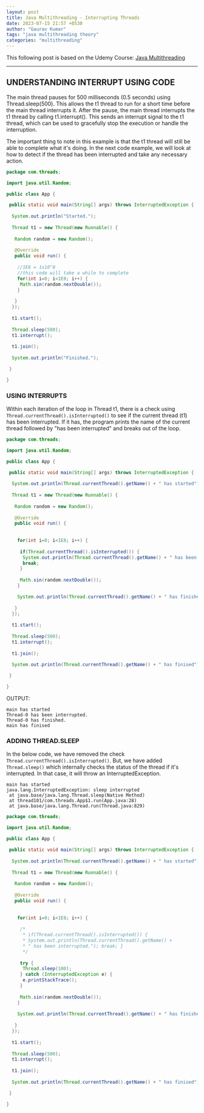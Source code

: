 ```yaml
---
layout: post
title: Java Multithreading - Interrupting Threads
date: 2023-07-15 21:57 +0530
author: "Gaurav Kumar"
tags: "java multithreading theory"
categories: "multithreading"
---
```


This following post is based on the Udemy Course:
[Java Multithreading](https://www.udemy.com/course/java-multithreading/learn/lecture/107238#content)

---

## UNDERSTANDING INTERRUPT USING CODE

The main thread pauses for 500 milliseconds (0.5 seconds) using Thread.sleep(500). This allows the t1 thread to run for a short time before the main thread interrupts it. After the pause, the main thread interrupts the t1 thread by calling t1.interrupt(). This sends an interrupt signal to the t1 thread, which can be used to gracefully stop the execution or handle the interruption.  

The important thing to note in this example is that the t1 thread will still be able to complete what it's doing. In the next code example, we will look at how to detect if the thread has been interrupted and take any necessary action.

```java
package com.threads;

import java.util.Random;

public class App {

 public static void main(String[] args) throws InterruptedException {
  
  System.out.println("Started.");
  
  Thread t1 = new Thread(new Runnable() {
   
   Random random = new Random();
   
   @Override
   public void run() {
    
    //1E8 = 1x10^8
    //this code will take a while to complete
    for(int i=0; i<1E8; i++) {
     Math.sin(random.nextDouble());
    }
    
   }
  });
  
  t1.start();
  
  Thread.sleep(500);
  t1.interrupt();
  
  t1.join();
  
  System.out.println("Finished.");

 }

}
```

### USING INTERRUPTS

Within each iteration of the loop in Thread t1, there is a check using ```Thread.currentThread().isInterrupted()``` to see if the current thread (t1) has been interrupted. If it has, the program prints the name of the current thread followed by "has been interrupted" and breaks out of the loop.

```java
package com.threads;

import java.util.Random;

public class App {

 public static void main(String[] args) throws InterruptedException {
  
  System.out.println(Thread.currentThread().getName() + " has started");
  
  Thread t1 = new Thread(new Runnable() {
   
   Random random = new Random();
   
   @Override
   public void run() {
    
    
    for(int i=0; i<1E8; i++) {
     
     if(Thread.currentThread().isInterrupted()) {
      System.out.println(Thread.currentThread().getName() + " has been interrupted");
      break;
     }
     
     Math.sin(random.nextDouble());
    }

    System.out.println(Thread.currentThread().getName() + " has finished.");
    
   }
  });
  
  t1.start();
  
  Thread.sleep(500);
  t1.interrupt();
  
  t1.join();
  
  System.out.println(Thread.currentThread().getName() + " has finised");

 }

}
```

OUTPUT:

```text
main has started
Thread-0 has been interrupted.
Thread-0 has finished.
main has finised
```

### ADDING THREAD.SLEEP

In the below code, we have removed the check ```Thread.currentThread().isInterrupted()```. But, we have added ```Thread.sleep()``` which internally checks the status of the thread if it's interrupted. In that case, it will throw an InterruptedException.

```text
main has started
java.lang.InterruptedException: sleep interrupted
 at java.base/java.lang.Thread.sleep(Native Method)
 at thread101/com.threads.App$1.run(App.java:28)
 at java.base/java.lang.Thread.run(Thread.java:829)
```

```java
package com.threads;

import java.util.Random;

public class App {

 public static void main(String[] args) throws InterruptedException {
  
  System.out.println(Thread.currentThread().getName() + " has started");
  
  Thread t1 = new Thread(new Runnable() {
   
   Random random = new Random();
   
   @Override
   public void run() {
    
    
    for(int i=0; i<1E8; i++) {
     
     /*
      * if(Thread.currentThread().isInterrupted()) {
      * System.out.println(Thread.currentThread().getName() +
      * " has been interrupted."); break; }
      */
     
     try {
      Thread.sleep(100);
     } catch (InterruptedException e) {
      e.printStackTrace();
     }
     
     Math.sin(random.nextDouble());
    }
    
    System.out.println(Thread.currentThread().getName() + " has finished.");
    
   }
  });
  
  t1.start();
  
  Thread.sleep(500);
  t1.interrupt();
  
  t1.join();
  
  System.out.println(Thread.currentThread().getName() + " has finised");

 }

}
```
